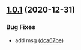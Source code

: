 ## [1.0.1](https://github.com/bharathvaj-ganesan/shipjs-temp/compare/v1.0.0...v1.0.1) (2020-12-31)


### Bug Fixes

* add msg ([dca67be](https://github.com/bharathvaj-ganesan/shipjs-temp/commit/dca67be00a1f9005f4766821b827c027eb2b3598))



